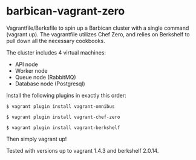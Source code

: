 barbican-vagrant-zero
=====================

Vagrantfile/Berksfile to spin up a Barbican cluster with a single command (vagrant up). The vagrantfile utilizes Chef Zero, and relies on Berkshelf to pull down all the necessary cookbooks. 

The cluster includes 4 virtual machines:
* API node
* Worker node 
* Queue node (RabbitMQ)
* Database node (Postgresql)  
 
Install the following plugins in exactly this order:

```
$ vagrant plugin install vagrant-omnibus

$ vagrant plugin install vagrant-chef-zero

$ vagrant plugin install vagrant-berkshelf
```

Then simply vagrant up!

Tested with versions up to vagrant 1.4.3 and berkshelf 2.0.14.
